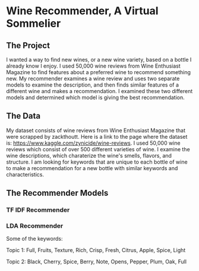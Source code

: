 # Wine Recommender, A Virtual Sommelier

## The Project

I wanted a way to find new wines, or a new wine variety, based on a bottle I already know I enjoy. I used 50,000 wine reviews from Wine Enthusiast Magazine to find features about a preferred wine to recommend something new. My recommender examines a wine review and uses two separate models to examine the description, and then finds similar features of a different wine and makes a recommendation. I examined these two different models and determined which model is giving the best recommendation.

## The Data
My dataset consists of wine reviews from Wine Enthusiast Magazine that were scrapped by zackthoutt. Here is a link to the page where the dataset is: https://www.kaggle.com/zynicide/wine-reviews. I used 50,000 wine reviews which consist of over 500 different varieties of wine. I examine the wine descriptions, which charaterize the wine's smells, flavors, and structure. I am looking for keywords that are unique to each bottle of wine to make a recommendation for a new bottle with similar keywords and characteristics. 


## The Recommender Models

### TF IDF Recommender



### LDA Recommender

Some of the keywords: 

Topic 1: Full, Fruits, Texture, Rich, Crisp, Fresh, Citrus, Apple, Spice, Light

Topic 2: Black, Cherry, Spice, Berry, Note, Opens, Pepper, Plum, Oak, Full




